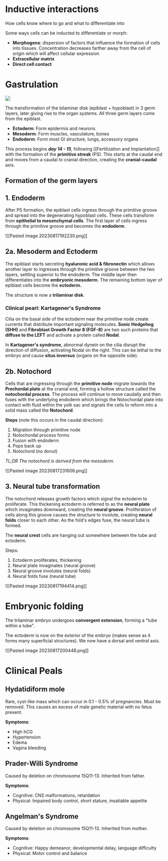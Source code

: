 # Inductive interactions
How cells know where to go and what to differentiate into

Some ways cells can be inducted to differentiate or morph:
- **Morphogens**: dispersion of factors that influence the formation of cells into tissues. Concentration decreases farther away from the cell of origin which will affect cellular expression
- **Extracellular matrix**
- **Direct cell contact**
# Gastrulation
![](https://www.youtube.com/watch?v=Wp6c2DWBpuY)

The transformation of the bilaminar disk (epiblast + hypoblast) in 3 germ layers, later giving rise to the organ systems. All three germ layers come from the epiblast.

- **Ectoderm**: Form epidermis and neurons
- **Mesoderm**: Form muscles, vasculature, bones
- **Endoderm**: Form most GI structure, lungs, accessory organs

This process begins ***day 14 - 15***, following [[Fertilization and Implantation]] with the formation of the **primitive streak** (PS). This starts at the caudal end and moves from a caudal to cranial direction, creating the **cranial-caudal** axis.
## Formation of the germ layers
## 1. Endoderm
After PS formation, the epiblast cells ingress through the primitive groove and spread into the degenerating hypoblast cells. These cells transform from **epithelial to mesenchymal cells**. The first layer of cells ingress through the primitive groove and becomes the **endoderm**.

![[Pasted image 20230817192230.png]]
## 2a. Mesoderm and Ectoderm
The epiblast starts secreting **hyaluronic acid & fibronectin** which allows another layer to ingresses through the primitive groove between the two layers, settling superior to the endoderm. The middle layer then differentiates into the **embryonic mesoderm**. The remaining bottom layer of epiblast cells become the **ectoderm.**

The structure is now a **trilaminar disk**.
### Clinical pearl: Kartagener's Syndrome
Cilia on the basal side of the ectoderm near the primitive node create currents that distribute important signaling molecules. **Sonic Hedgehog (SHH)** and **Fibroblast Growth Factor 8 (FGF-8)** are two such proteins that **diffuse to the LEFT** and activate a protein called **Nodal**.

In **Kartagener's syndrome**, abnormal dynein on the cilia disrupt the direction of diffusion, activating Nodal on the right. This can be lethal to the embryo and cause **situs inversus** (organs on the opposite side).
## 2b. Notochord
Cells that are ingressing through the **primitive node** migrate towards the **Prechordal plate** at the cranial end, forming a hollow structure called the **notochordal process**. The process will continue to move caudally and then fuses with the underlying endoderm which brings the Notochordal plate into contact with fluid within the yolk sac and signals the cells to reform into a solid mass called the **Notochord**.

**Steps** (note this occurs in the caudal direction):
1. Migration through primitive node
2. Notochordal process forms
3. Fusion with endoderm
4. Pops back up
5. Notochord (no donut)

*TL;DR The notochord is derived from the mesoderm.*

![[Pasted image 20230817231606.png]]
## 3. Neural tube transformation
The notochord releases growth factors which signal the ectoderm to proliferate. This thickening ectoderm is referred to as the **neural plate** which invaginates downward, creating the **neural groove**. Proliferation of cells along this groove causes the structure to involute, creating **neural folds** closer to each other. As the fold's edges fuse, the neural tube is formed.

The **neural crest** cells are hanging out somewhere between the tube and ectoderm.

Steps:
1. Ectoderm proliferates, thickening
2. Neural plate invaginates (neural groove)
3. Neural groove involutes (neural folds)
4. Neural folds fuse (neural tube)

![[Pasted image 20230817194414.png]]
# Embryonic folding
The trilaminar embryo undergoes **convergent extension**, forming a "tube within a tube".

The ectoderm is now on the exterior of the embryo (makes sense as it forms many superficial structures). We now have a dorsal and ventral axis.

![[Pasted image 20230817200448.png]]
# Clinical Peals
## Hydatidiform mole
Rare, cyst-like mass which can occur in 0.1 - 0.5% of pregnancies. Must be removed. This causes an excess of male genetic material with no fetus present.

**Symptoms**:
- High hCG
- Hypertension
- Edema
- Vagina bleeding
## Prader-Willi Syndrome
Caused by deletion on chromosome 15Q11-13. Inherited from father.

**Symptoms**:
- Cognitive: CNS malformations, retardation
- Physical: Impaired body control, short stature, insatiable appetite
## Angelman's Syndrome
Caused by deletion on chromosome 15Q11-13. Inherited from mother.

**Symptoms**:
- Cognitive: Happy demeanor, developmental delay, language difficulty
- Physical: Motor control and balance
